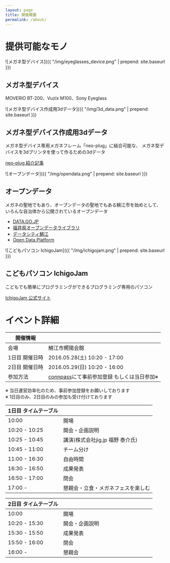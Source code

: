 ```yaml
---
layout: page
title: 開催概要
permalink: /about/
---
```


# 提供可能なモノ

![メガネ型デバイス]({{ "/img/eyeglasses_device.png" | prepend: site.baseurl }})

## メガネ型デバイス

MOVERIO BT-200、Vuzix M100、Sony Eyeglass


![メガネ型デバイス作成用3dデータ]({{ "/img/3d_data.png" | prepend: site.baseurl }})

## メガネ型デバイス作成用3dデータ

メガネ型デバイス専用メガネフレーム「neo-plug」に結合可能な、
メガネ型デバイスを3dプリンタを使って作るための3dデータ

<p class="detail-link">
  <a href="http://fukuno.jig.jp/1270">
    neo-plug 紹介記事
  </a>
</p>


![オープンデータ]({{ "/img/opendata.png" | prepend: site.baseurl }})

## オープンデータ

メガネの聖地でもあり、オープンデータの聖地でもある鯖江市を始めとして、
いろんな自治体から公開されているオープンデータ

* [DATA.GO.JP](http://www.data.go.jp/)
* [福井県オープンデータライブラリ](http://www.pref.fukui.lg.jp/doc/toukei-jouhou/opendata/)
* [データシティ鯖江](http://data.city.sabae.lg.jp/)
* [Open Data Platform](http://sparql.odp.jig.jp/)


![こどもパソコン IchigoJam]({{ "/img/ichigojam.png" | prepend: site.baseurl }})

## こどもパソコン IchigoJam

こどもでも簡単にプログラミングができるプログラミング専用のパソコン

<p class="detail-link">
  <a href="http://ichigojam.net">
    IchigoJam 公式サイト
  </a>
</p>


# イベント詳細

| 開催情報 | |
| --- | --- |
| 会場 | 鯖江市嚮陽会館 |
| 1日目 開催日時 | 2016.05.28(土) 10:20 - 17:00 |
| 2日目 開催日時 | 2016.05.29(日) 10:20 - 16:00 |
| 参加方法 | [connpass](http://codeforfukui.connpass.com/event/30182/)にて事前参加登録  もしくは当日参加※ |

※ 当日運営効率化のため、事前参加登録をお願いしております  
※ 1日目のみ、2日目のみの参加も受け付けております

| 1日目 タイムテーブル | |
| --- | --- |
| 10:00 | 開場 |
| 10:20 - 10:25 | 開会・企画説明 |
| 10:25 - 10:45 | 講演(株式会社jig.jp  福野 泰介氏) |
| 10:45 - 11:00 | チーム分け |
| 11:00 - 16:30 | 自由時間 |
| 16:30 - 16:50 | 成果発表 |
| 16:50 - 17:00 | 閉会 |
| 17:00 - | 懇親会・立食・メガネフェスを楽しむ |

| 2日目 タイムテーブル | |
| --- | --- |
| 10:00 | 開場 |
| 10:20 - 15:30 | 開会・企画説明　　　　　　　　　　 |
| 15:30 - 15:50 | 成果発表 |
| 15:50 - 16:00 | 閉会 |
| 16:00 - | 懇親会 |
